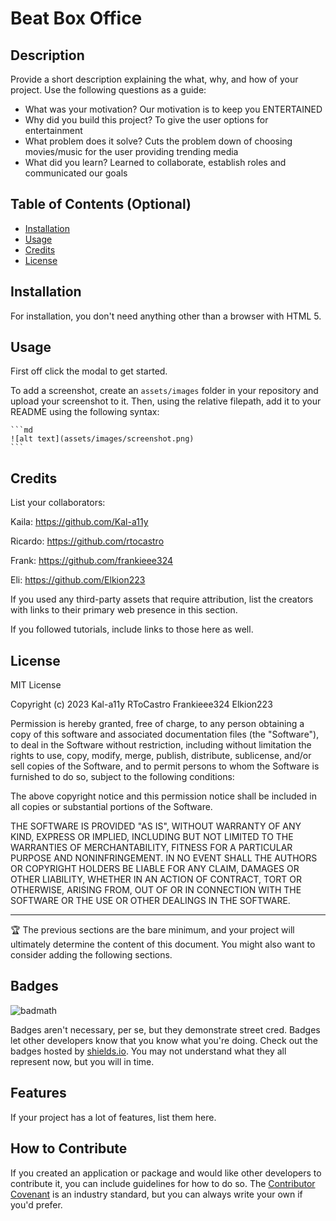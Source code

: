 # Beat Box Office

## Description

Provide a short description explaining the what, why, and how of your project. Use the following questions as a guide:

- What was your motivation? Our motivation is to keep you ENTERTAINED
- Why did you build this project? To give the user options for entertainment
- What problem does it solve? Cuts the problem down of choosing movies/music for the user providing trending media
- What did you learn? Learned to collaborate, establish roles and communicated our goals

## Table of Contents (Optional)

- [Installation](#installation)
- [Usage](#usage)
- [Credits](#credits)
- [License](#license)

## Installation

For installation, you don't need anything other than a browser with HTML 5. 

## Usage

First off click the modal to get started.

To add a screenshot, create an `assets/images` folder in your repository and upload your screenshot to it. Then, using the relative filepath, add it to your README using the following syntax:

    ```md
    ![alt text](assets/images/screenshot.png)
    ```

## Credits

List your collaborators:

Kaila: https://github.com/Kal-a11y

Ricardo: https://github.com/rtocastro

Frank: https://github.com/frankieee324

Eli: https://github.com/Elkion223


If you used any third-party assets that require attribution, list the creators with links to their primary web presence in this section.

If you followed tutorials, include links to those here as well.

## License

MIT License

Copyright (c) 2023 Kal-a11y RToCastro Frankieee324 Elkion223

Permission is hereby granted, free of charge, to any person obtaining a copy
of this software and associated documentation files (the "Software"), to deal
in the Software without restriction, including without limitation the rights
to use, copy, modify, merge, publish, distribute, sublicense, and/or sell
copies of the Software, and to permit persons to whom the Software is
furnished to do so, subject to the following conditions:

The above copyright notice and this permission notice shall be included in all
copies or substantial portions of the Software.

THE SOFTWARE IS PROVIDED "AS IS", WITHOUT WARRANTY OF ANY KIND, EXPRESS OR
IMPLIED, INCLUDING BUT NOT LIMITED TO THE WARRANTIES OF MERCHANTABILITY,
FITNESS FOR A PARTICULAR PURPOSE AND NONINFRINGEMENT. IN NO EVENT SHALL THE
AUTHORS OR COPYRIGHT HOLDERS BE LIABLE FOR ANY CLAIM, DAMAGES OR OTHER
LIABILITY, WHETHER IN AN ACTION OF CONTRACT, TORT OR OTHERWISE, ARISING FROM,
OUT OF OR IN CONNECTION WITH THE SOFTWARE OR THE USE OR OTHER DEALINGS IN THE
SOFTWARE.

---

🏆 The previous sections are the bare minimum, and your project will ultimately determine the content of this document. You might also want to consider adding the following sections.

## Badges

![badmath](https://img.shields.io/github/languages/top/lernantino/badmath)

Badges aren't necessary, per se, but they demonstrate street cred. Badges let other developers know that you know what you're doing. Check out the badges hosted by [shields.io](https://shields.io/). You may not understand what they all represent now, but you will in time.

## Features

If your project has a lot of features, list them here.

## How to Contribute

If you created an application or package and would like other developers to contribute it, you can include guidelines for how to do so. The [Contributor Covenant](https://www.contributor-covenant.org/) is an industry standard, but you can always write your own if you'd prefer.
